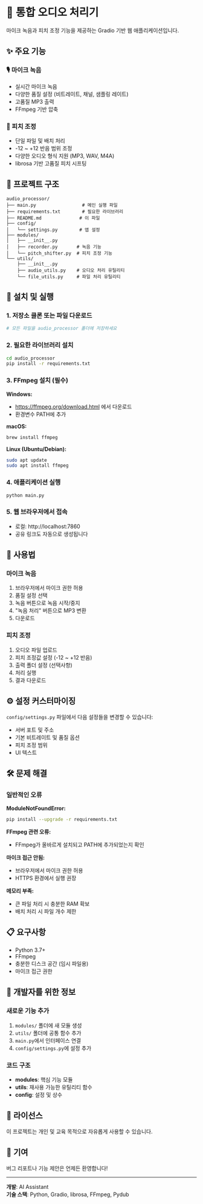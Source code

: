 # 🎵 통합 오디오 처리기

마이크 녹음과 피치 조정 기능을 제공하는 Gradio 기반 웹 애플리케이션입니다.

## ✨ 주요 기능

### 🎙️ 마이크 녹음
- 실시간 마이크 녹음
- 다양한 품질 설정 (비트레이트, 채널, 샘플링 레이트)
- 고품질 MP3 출력
- FFmpeg 기반 압축

### 🎵 피치 조정
- 단일 파일 및 배치 처리
- -12 ~ +12 반음 범위 조정
- 다양한 오디오 형식 지원 (MP3, WAV, M4A)
- librosa 기반 고품질 피치 시프팅

## 📁 프로젝트 구조

```
audio_processor/
├── main.py                 # 메인 실행 파일
├── requirements.txt        # 필요한 라이브러리
├── README.md              # 이 파일
├── config/
│   └── settings.py        # 앱 설정
├── modules/
│   ├── __init__.py       
│   ├── recorder.py       # 녹음 기능
│   └── pitch_shifter.py  # 피치 조정 기능
└── utils/
    ├── __init__.py       
    ├── audio_utils.py    # 오디오 처리 유틸리티
    └── file_utils.py     # 파일 처리 유틸리티
```

## 🚀 설치 및 실행

### 1. 저장소 클론 또는 파일 다운로드
```bash
# 모든 파일을 audio_processor 폴더에 저장하세요
```

### 2. 필요한 라이브러리 설치
```bash
cd audio_processor
pip install -r requirements.txt
```

### 3. FFmpeg 설치 (필수)

**Windows:**
- https://ffmpeg.org/download.html 에서 다운로드
- 환경변수 PATH에 추가

**macOS:**
```bash
brew install ffmpeg
```

**Linux (Ubuntu/Debian):**
```bash
sudo apt update
sudo apt install ffmpeg
```

### 4. 애플리케이션 실행
```bash
python main.py
```

### 5. 웹 브라우저에서 접속
- 로컬: http://localhost:7860
- 공유 링크도 자동으로 생성됩니다

## 🎯 사용법

### 마이크 녹음
1. 브라우저에서 마이크 권한 허용
2. 품질 설정 선택
3. 녹음 버튼으로 녹음 시작/중지
4. "녹음 처리" 버튼으로 MP3 변환
5. 다운로드

### 피치 조정
1. 오디오 파일 업로드
2. 피치 조정값 설정 (-12 ~ +12 반음)
3. 출력 폴더 설정 (선택사항)
4. 처리 실행
5. 결과 다운로드

## ⚙️ 설정 커스터마이징

`config/settings.py` 파일에서 다음 설정들을 변경할 수 있습니다:

- 서버 포트 및 주소
- 기본 비트레이트 및 품질 옵션
- 피치 조정 범위
- UI 텍스트

## 🛠️ 문제 해결

### 일반적인 오류

**ModuleNotFoundError:**
```bash
pip install --upgrade -r requirements.txt
```

**FFmpeg 관련 오류:**
- FFmpeg가 올바르게 설치되고 PATH에 추가되었는지 확인

**마이크 접근 안됨:**
- 브라우저에서 마이크 권한 허용
- HTTPS 환경에서 실행 권장

**메모리 부족:**
- 큰 파일 처리 시 충분한 RAM 확보
- 배치 처리 시 파일 개수 제한

## 📋 요구사항

- Python 3.7+
- FFmpeg
- 충분한 디스크 공간 (임시 파일용)
- 마이크 접근 권한

## 🔧 개발자를 위한 정보

### 새로운 기능 추가
1. `modules/` 폴더에 새 모듈 생성
2. `utils/` 폴더에 공통 함수 추가
3. `main.py`에서 인터페이스 연결
4. `config/settings.py`에 설정 추가

### 코드 구조
- **modules**: 핵심 기능 모듈
- **utils**: 재사용 가능한 유틸리티 함수
- **config**: 설정 및 상수

## 📜 라이선스

이 프로젝트는 개인 및 교육 목적으로 자유롭게 사용할 수 있습니다.

## 🤝 기여

버그 리포트나 기능 제안은 언제든 환영합니다!

---

**개발**: AI Assistant  
**기술 스택**: Python, Gradio, librosa, FFmpeg, Pydub